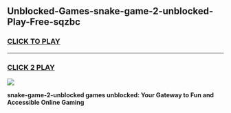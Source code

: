 
## Unblocked-Games-snake-game-2-unblocked-Play-Free-sqzbc
<h3>
<a href="https://premium76.site?title=snake-game-2-unblocked&ref=23A">CLICK TO PLAY</a></h3>
<hr>

<h3>
<a href="https://premium76.site?title=snake-game-2-unblocked&ref=23A">CLICK 2 PLAY</a>
  
</h3>

<a href="https://premium76.site?title=snake-game-2-unblocked&ref=23A"><img src="https://clearcache.store/games.png"></a>


**snake-game-2-unblocked games unblocked: Your Gateway to Fun and Accessible Online Gaming**
